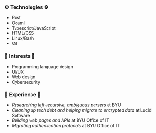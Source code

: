 ### ⚙️ Technologies ⚙️
- Rust
- Ocaml
- Typescript/JavaScript
- HTML/CSS
- Linux/Bash
- Git

### 🔎 Interests 🔎
- Programming language design
- UI/UX
- Web design
- Cybersecurity

### 🧭 Experience 🧭
- *Researching left-recursive, ambiguous parsers* at BYU
- *Cleaning up tech debt and helping migrate to encrypted data* at Lucid Software
- *Building web pages and APIs* at BYU Office of IT
- *Migrating authentication protocols* at BYU Office of IT
